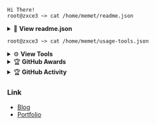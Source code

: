 
```shell
Hi There!
root@zxce3 ~> cat /home/memet/readme.json
```

<details>
  <summary>
    &#128214; <b>View readme.json</b>
  </summary>
  
```json
{
  "html_url": "https://github.com/Zxce3",
  "type": "User",
  "name": "Zxce3",
  "other_name": "memet",
  "blog": "Https://zxce3.blogspot.com",
  "location": "Riau",
  "email": "zxce3@protonmail.com",
  "hireable": null,
  "bio": "I'm just noob",
  "twitter_username": "Zxce3_",
  "telegram_username": "@Zxce3",
  "public_repos": 22,
  "public_gists": 0,
  "followers": 3,
  "following": 1,
  "created_at": "2019-11-04T03:13:58Z",
  "updated_at": "2021-05-28T10:14:29Z"
}
```
  </details>
  
```shell
root@zxce3 ~> cat /home/memet/usage-tools.json
```

<details>
  <summary>&#9881; <b>View Tools</b>
  </summary>

```json

{
  "OS": "Linux",
  "DISTRO" : [
    "Ubuntu", "20.04",
    "Android", "6.0/11",
    "Kali", "2020.02",
    "Mint", "20.2 UMA"
    ],
  "IDE": [
    "Sublime Text",
    "Atom",
    "Vscodium",
    "Nano"
    ]
}

```
  </details>
  
<details>
    <summary>&#127942 <b>GitHub Awards</b></summary><br/>

![Github Trophy](https://github-profile-trophy.vercel.app/?username=zxce3)

</details>

<details>
    <summary>&#127942 <b>GitHub Activity</b></summary><br/>

![Metrics](https://metrics.lecoq.io/zxce3?template=classic&repositories.forks=true&languages=1&languages.colors=github&languages.threshold=0%25&config.timezone=Asia%2FJakarta)

</details>

### Link
- [Blog](https://zxce3.blogspot.com)
- [Portfolio](https://zxce3-projek.web.app)
